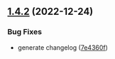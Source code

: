 ## [1.4.2](https://github.com/code-cabana/resurface/compare/v1.4.1...v1.4.2) (2022-12-24)


### Bug Fixes

* generate changelog ([7e4360f](https://github.com/code-cabana/resurface/commit/7e4360f1ebbc9c42f3a08e518111503c34af6edc))
